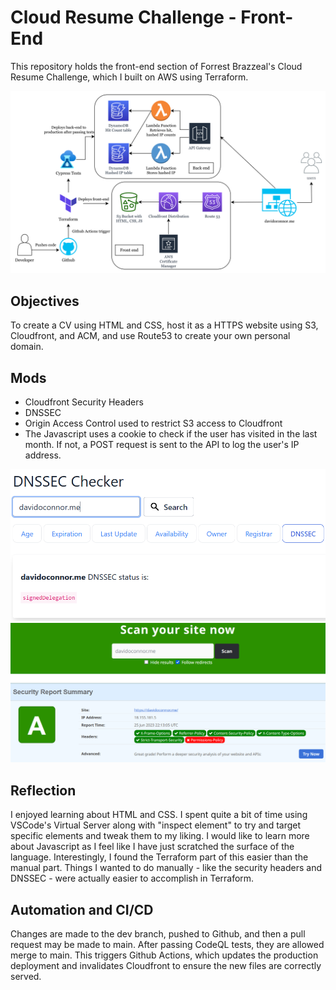 # Cloud Resume Challenge - Front-End

This repository holds the front-end section of Forrest Brazzeal's Cloud Resume Challenge, which I built on AWS using Terraform.

<img src="/img/CloudResumeChallenge.drawio.png"/>

## Objectives

To create a CV using HTML and CSS, host it as a HTTPS website using S3, Cloudfront, and ACM, and use Route53 to create your own personal domain.

## Mods

* Cloudfront Security Headers
* DNSSEC
* Origin Access Control used to restrict S3 access to Cloudfront
* The Javascript uses a cookie to check if the user has visited in the last month. If not, a POST request is sent to the API to log the user's IP address.

<img src="/img/DNSSEC.png"/>
<img src="/img/Headers.png"/>

## Reflection

I enjoyed learning about HTML and CSS. I spent quite a bit of time using VSCode's Virtual Server along with "inspect element" to try and target specific elements and tweak them to my liking. I would like to learn more about Javascript as I feel like I have just scratched the surface of the language. Interestingly, I found the Terraform part of this easier than the manual part. Things I wanted to do manually - like the security headers and DNSSEC - were actually easier to accomplish in Terraform.

## Automation and CI/CD

Changes are made to the dev branch, pushed to Github, and then a pull request may be made to main. After passing CodeQL tests, they are allowed merge to main. This triggers Github Actions, which updates the production deployment and invalidates Cloudfront to ensure the new files are correctly served.